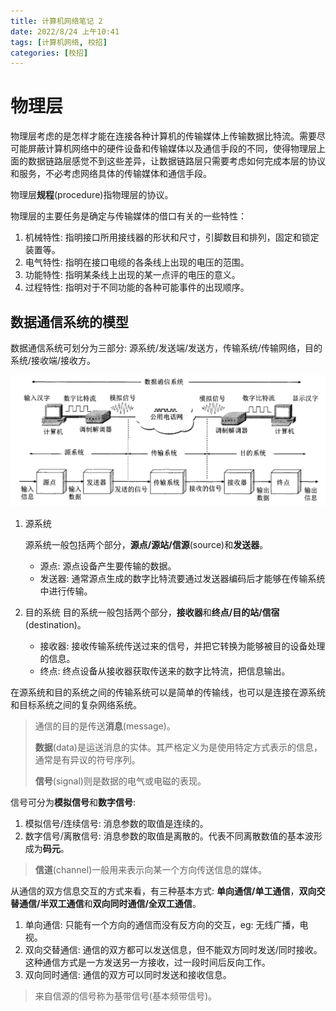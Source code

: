 ```yaml
---
title: 计算机网络笔记 2
date: 2022/8/24 上午10:41
tags: [计算机网络, 校招]
categories: [校招]
---
```


# 物理层

物理层考虑的是怎样才能在连接各种计算机的传输媒体上传输数据比特流。需要尽可能屏蔽计算机网络中的硬件设备和传输媒体以及通信手段的不同，使得物理层上面的数据链路层感觉不到这些差异，让数据链路层只需要考虑如何完成本层的协议和服务，不必考虑网络具体的传输媒体和通信手段。

物理层**规程**(procedure)指物理层的协议。

物理层的主要任务是确定与传输媒体的借口有关的一些特性：
1. 机械特性: 指明接口所用接线器的形状和尺寸，引脚数目和排列，固定和锁定装置等。
2. 电气特性: 指明在接口电缆的各条线上出现的电压的范围。
3. 功能特性: 指明某条线上出现的某一点评的电压的意义。
4. 过程特性: 指明对于不同功能的各种可能事件的出现顺序。

## 数据通信系统的模型

   数据通信系统可划分为三部分: 源系统/发送端/发送方，传输系统/传输网络，目的系统/接收端/接收方。

   ![数据通信系统的模型](../images/network/data_system.png)

   1. 源系统

      源系统一般包括两个部分，**源点/源站/信源**(source)和**发送器**。

      - 源点: 源点设备产生要传输的数据。
      - 发送器: 通常源点生成的数字比特流要通过发送器编码后才能够在传输系统中进行传输。
   2. 目的系统
      目的系统一般包括两个部分，**接收器**和**终点/目的站/信宿**(destination)。

      - 接收器: 接收传输系统传送过来的信号，并把它转换为能够被目的设备处理的信息。
      - 终点: 终点设备从接收器获取传送来的数字比特流，把信息输出。
   
   在源系统和目的系统之间的传输系统可以是简单的传输线，也可以是连接在源系统和目标系统之间的复杂网络系统。
   
> 通信的目的是传送**消息**(message)。
> 
> **数据**(data)是运送消息的实体。其严格定义为是使用特定方式表示的信息，通常是有异议的符号序列。
> 
> **信号**(signal)则是数据的电气或电磁的表现。
   
信号可分为**模拟信号**和**数字信号**:
1. 模拟信号/连续信号: 消息参数的取值是连续的。
2. 数字信号/离散信号: 消息参数的取值是离散的。代表不同离散数值的基本波形成为**码元**。

> **信道**(channel)一般用来表示向某一个方向传送信息的媒体。

从通信的双方信息交互的方式来看，有三种基本方式: **单向通信/单工通信**，**双向交替通信/半双工通信**和**双向同时通信/全双工通信**。
1. 单向通信: 只能有一个方向的通信而没有反方向的交互，eg: 无线广播，电视。
2. 双向交替通信: 通信的双方都可以发送信息，但不能双方同时发送/同时接收。这种通信方式是一方发送另一方接收，过一段时间后反向工作。
3. 双向同时通信: 通信的双方可以同时发送和接收信息。

> 来自信源的信号称为基带信号(基本频带信号)。



   

   